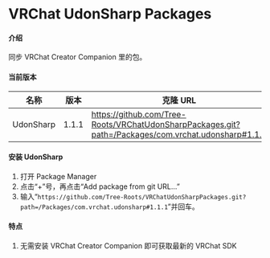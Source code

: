 # VRChat UdonSharp Packages

#### 介绍

同步 VRChat Creator Companion 里的包。

#### 当前版本

| 名称      | 版本  | 克隆 URL                                                                                |
| --------- | ----- | --------------------------------------------------------------------------------------- |
| UdonSharp | 1.1.1 | https://github.com/Tree-Roots/VRChatUdonSharpPackages.git?path=/Packages/com.vrchat.udonsharp#1.1.1 |

#### 安装 UdonSharp

1. 打开 Package Manager
2. 点击“+”号，再点击“Add package from git URL...”
3. 输入“`https://github.com/Tree-Roots/VRChatUdonSharpPackages.git?path=/Packages/com.vrchat.udonsharp#1.1.1`”并回车。

#### 特点

1. 无需安装 VRChat Creator Companion 即可获取最新的 VRChat SDK
